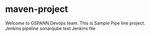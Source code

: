 # maven-project ##

Welcome to GSPANN Devops team.
This is Sample Pipe line project.
Jenkins pipeline sonarqube  test
Jenkins file

